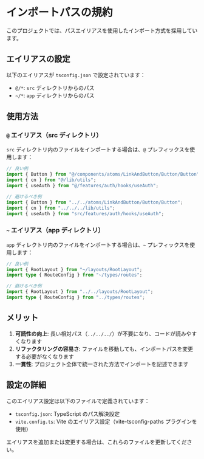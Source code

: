 # インポートパスの規約

このプロジェクトでは、パスエイリアスを使用したインポート方式を採用しています。

## エイリアスの設定

以下のエイリアスが `tsconfig.json` で設定されています：

- `@/*`: `src` ディレクトリからのパス
- `~/*`: `app` ディレクトリからのパス

## 使用方法

### `@` エイリアス（src ディレクトリ）

`src` ディレクトリ内のファイルをインポートする場合は、`@` プレフィックスを使用します：

```typescript
// 良い例
import { Button } from "@/components/atoms/LinkAndButton/Button/Button";
import { cn } from "@/lib/utils";
import { useAuth } from "@/features/auth/hooks/useAuth";

// 避けるべき例
import { Button } from "../../atoms/LinkAndButton/Button/Button";
import { cn } from "../../../lib/utils";
import { useAuth } from "src/features/auth/hooks/useAuth";
```

### `~` エイリアス（app ディレクトリ）

`app` ディレクトリ内のファイルをインポートする場合は、`~` プレフィックスを使用します：

```typescript
// 良い例
import { RootLayout } from "~/layouts/RootLayout";
import type { RouteConfig } from "~/types/routes";

// 避けるべき例
import { RootLayout } from "../../layouts/RootLayout";
import type { RouteConfig } from "../types/routes";
```

## メリット

1. **可読性の向上**: 長い相対パス（`../../../`）が不要になり、コードが読みやすくなります
2. **リファクタリングの容易さ**: ファイルを移動しても、インポートパスを変更する必要がなくなります
3. **一貫性**: プロジェクト全体で統一された方法でインポートを記述できます

## 設定の詳細

このエイリアス設定は以下のファイルで定義されています：

- `tsconfig.json`: TypeScript のパス解決設定
- `vite.config.ts`: Vite のエイリアス設定（vite-tsconfig-paths プラグインを使用）

エイリアスを追加または変更する場合は、これらのファイルを更新してください。
